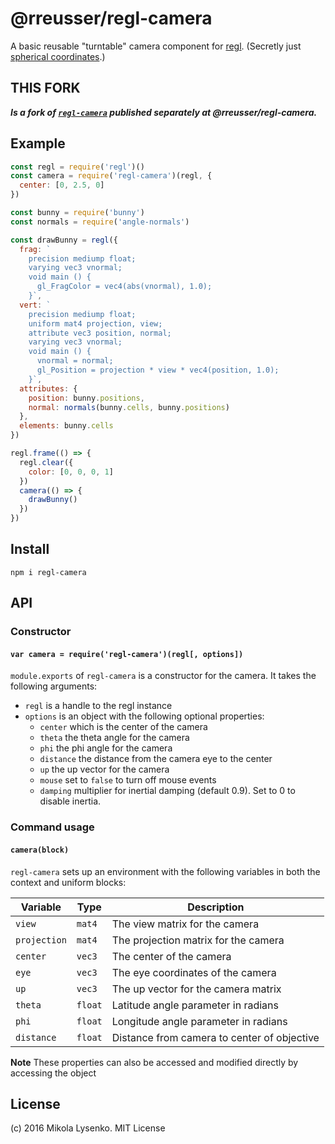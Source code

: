 # @rreusser/regl-camera
A basic reusable "turntable" camera component for [regl](http://regl.party).  (Secretly just [spherical coordinates](https://en.wikipedia.org/wiki/Spherical_coordinate_system).)


## THIS FORK

***Is a fork of [`regl-camera`](https://github.com/regl-project/regl-camera) published separately at @rreusser/regl-camera.***

## Example

```javascript
const regl = require('regl')()
const camera = require('regl-camera')(regl, {
  center: [0, 2.5, 0]
})

const bunny = require('bunny')
const normals = require('angle-normals')

const drawBunny = regl({
  frag: `
    precision mediump float;
    varying vec3 vnormal;
    void main () {
      gl_FragColor = vec4(abs(vnormal), 1.0);
    }`,
  vert: `
    precision mediump float;
    uniform mat4 projection, view;
    attribute vec3 position, normal;
    varying vec3 vnormal;
    void main () {
      vnormal = normal;
      gl_Position = projection * view * vec4(position, 1.0);
    }`,
  attributes: {
    position: bunny.positions,
    normal: normals(bunny.cells, bunny.positions)
  },
  elements: bunny.cells
})

regl.frame(() => {
  regl.clear({
    color: [0, 0, 0, 1]
  })
  camera(() => {
    drawBunny()
  })
})
```

## Install

```
npm i regl-camera
```

## API

### Constructor

#### `var camera = require('regl-camera')(regl[, options])`
`module.exports` of `regl-camera` is a constructor for the camera.  It takes the following arguments:

* `regl` is a handle to the regl instance
* `options` is an object with the following optional properties:
  + `center` which is the center of the camera
  + `theta` the theta angle for the camera
  + `phi` the phi angle for the camera
  + `distance` the distance from the camera eye to the center
  + `up` the up vector for the camera
  + `mouse` set to `false` to turn off mouse events
  + `damping` multiplier for inertial damping (default 0.9). Set to 0 to disable inertia.

### Command usage

#### `camera(block)`
`regl-camera` sets up an environment with the following variables in both the context and uniform blocks:

| Variable | Type | Description |
|----------|------|-------------|
| `view`   | `mat4` | The view matrix for the camera |
| `projection` | `mat4` | The projection matrix for the camera |
| `center` | `vec3` | The center of the camera |
| `eye` | `vec3` | The eye coordinates of the camera |
| `up` | `vec3` | The up vector for the camera matrix |
| `theta` | `float` | Latitude angle parameter in radians |
| `phi` | `float` | Longitude angle parameter in radians |
| `distance` | `float` | Distance from camera to center of objective |

**Note**
These properties can also be accessed and modified directly by accessing the object

## License
(c) 2016 Mikola Lysenko. MIT License

